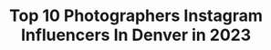 ---
title: Top 10 Photographers Instagram Influencers In Denver in 2023
description: >-
  Find top photographers Instagram influencers in Denver in 2023. Most popular hashtags: #denver #denverphotographer #photographer.
platform: Instagram
hits: 75
text_top: Discover the most popular Instagram profiles on inBeat.
text_bottom: Our search engine aggregates 75 Instagram influencers like this in Denver, United States for you to collaborate.
profiles:
  - username: "maime_"
    fullname: >-
      AMY BAILEY
    bio: >-
      RN ⚕︎ Photographer Denver, Colorado ♥︎
    location: "United States"
    followers: 7036
    engagement: 921
    commentsToLikes: 0.054034
    id: ck5zkwv2ukba00i1473wkbmzu
    verified: false
    hashtags: "#blackouttuesday"
  - username: "natali__photographer"
    fullname: >-
      Natali Denver Photographer
    bio: >-
      ▪️Professional photographer ⠀ ▪️Christian🙏🏻 ▪️Traveler🌄
    location: "United States"
    followers: 8273
    engagement: 1301
    commentsToLikes: 0.047286
    id: ck14i637bdtop0i19x3clas9e
    verified: false
    hashtags: "#canonusa, #coloradomaternityphotographer, #fashionphotoshoot, #familyshoot"
  - username: "dirksenphoto"
    fullname: >-
      Matt Dirksen
    bio: >-
      ⇹ Photographer & Storyteller in Denver, CO ⇹ Team Photographer @rockies ⬐ FINE ART PRINTS ⬎
    location: "United States"
    followers: 5860
    engagement: 761
    commentsToLikes: 0.028005
    id: ck0ud6p39if3b0i19n5h7uz9e
    verified: false
    hashtags: ""
  - username: "alectremainephoto"
    fullname: >-
      Ａｌｅｃ Ｔｒｅｍａｉｎｅ
    bio: >-
      • Fashion & Commercial Photographer • Agency Photographer • Based in Denver & Los Angeles ⬇️ View Our Portfolio ⬇️
    location: "United States"
    followers: 5374
    engagement: 198
    commentsToLikes: 0.025306
    id: ck6tym29u4j8l0j71b148fg9g
    verified: false
    hashtags: "#malemodel, #model, #photographer, #nikontop"
  - username: "robertluxunimaging"
    fullname: >-
      Robert Luxun Imaging
    bio: >-
      Helping you make your Ex jealous. Couldn't care less who you are. Denver, Co . . . @luxunfilm
    location: "United States"
    followers: 8931
    engagement: 464
    commentsToLikes: 0.081441
    id: ck5byl9jgpd480i11q9fh3vut
    verified: false
    hashtags: "#denvermodel, #boudoir, #scxnsor, #denverphotographer"
  - username: "viscontivoyage"
    fullname: >-
      𝕄𝕚𝕔𝕙𝕖𝕝𝕝𝕖 𝕍𝕚𝕤𝕔𝕠𝕟𝕥𝕚|ᴘʜᴏᴛᴏɢʀᴀᴘʜᴇʀ
    bio: >-
      📍Denver, CO Encouraging you to create your own adventure⛰🥾 🌎 Be the change we all need
    location: "United States"
    followers: 3969
    engagement: 1426
    commentsToLikes: 0.070183
    id: ckaosv1x2t4we0i78xh739bog
    verified: false
    hashtags: "#ig, #traveltheworld, #colorado, #world"
  - username: "kaylee_kintz_photography"
    fullname: >-
      K A Y L E E 📷 K I N T Z
    bio: >-
      Hi! I’m Kaylee (@kayyyybabe) 🏔 Denver Based Dance Photographer 💃🏼 Dance Teacher & Choreographer 🌴 Traveling to: FL, NY, CA, MO +
    location: "United States"
    followers: 53582
    engagement: 133
    commentsToLikes: 0.072569
    id: ck6007csfd2wc0i140uyjs7jd
    verified: false
    hashtags: "#worldwidedance, #photoshoot, #flexibility, #kayleekintzphotography"
  - username: "shanphotomaker"
    fullname: >-
      Shannon Shumaker
    bio: >-
      Denver, CO | Music Photographer ✉️ :: sshumakerphoto@gmail.com
    location: "United States"
    followers: 3245
    engagement: 1074
    commentsToLikes: 0.037825
    id: ck5bvzodbkpri0i110zrzt25m
    verified: false
    hashtags: ""
  - username: "exit_hands"
    fullname: >-
      D/C
    bio: >-
      Est. NY Denver, CO 📍 Published Photographer Oregon Trip Oct.19th-28th Drummer @itprevailsofficial / @old.lung @modernempiremusic @lola.poe.looza 🖤
    location: "United States"
    followers: 6569
    engagement: 1442
    commentsToLikes: 0.034357
    id: ck8swhgtqe3p00j7821zu1j47
    verified: false
    hashtags: "#portrait, #colorado, #decay, #tattooedgirls"
  - username: "michaelciaglo"
    fullname: >-
      Michael Ciaglo
    bio: >-
      Denver editorial and commercial photographer.
    location: "United States"
    followers: 2773
    engagement: 924
    commentsToLikes: 0.029525
    id: ck0w2jnhpopfe0i19gazdyr2z
    verified: false
    hashtags: "#aurora, #co, #protest, #voting"
---